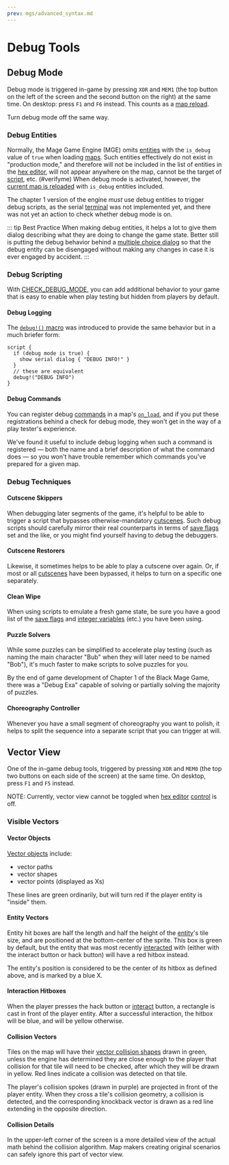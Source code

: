 ```yaml
---
prev: mgs/advanced_syntax.md
---
```


# Debug Tools

## Debug Mode

Debug mode is triggered in-game by pressing `XOR` and `MEM1` (the top button on the left of the screen and the second button on the right) at the same time. On desktop: press `F1` and `F6` instead. This counts as a [map reload](map_loads).

Turn debug mode off the same way.

### Debug Entities

Normally, the Mage Game Engine (MGE) omits [entities](entities) with the `is_debug` value of `true` when loading [maps](maps). Such entities effectively do not exist in "production mode," and therefore will not be included in the list of entities in the [hex editor](hex_editor), will not appear anywhere on the map, cannot be the target of [script](scripts), etc. (#verifyme) When debug mode is activated, however, the [current map is reloaded](map_loads) with `is_debug` entities included.

The chapter 1 version of the engine *must* use debug entities to trigger debug scripts, as the serial [terminal](terminal) was not implemented yet, and there was not yet an action to check whether debug mode is on.

::: tip Best Practice
When making debug entities, it helps a lot to give them dialog describing what they are doing to change the game state. Better still is putting the debug behavior behind a [multiple choice dialog](dialogs#options) so that the debug entity can be disengaged without making any changes in case it is ever engaged by accident.
:::

### Debug Scripting

With [CHECK_DEBUG_MODE](actions/CHECK_DEBUG_MODE), you can add additional behavior to your game that is easy to enable when play testing but hidden from players by default.

#### Debug Logging

The [`debug!()` macro](mgs/advanced_syntax#debug) was introduced to provide the same behavior but in a much briefer form:

```mgs{2,3,4,6}
script {
  if (debug mode is true) {
    show serial dialog { "DEBUG INFO!" }
  }
  // these are equivalent
  debug!("DEBUG INFO")
}
```

#### Debug Commands

You can register debug [commands](commands) in a map's [`on_load`](script_slots#on-load), and if you put these registrations behind a check for debug mode, they won't get in the way of a play tester's experience.

We've found it useful to include debug logging when such a command is registered — both the name and a brief description of what the command does — so you won't have trouble remember which commands you've prepared for a given map.

### Debug Techniques

#### Cutscene Skippers

When debugging later segments of the game, it's helpful to be able to trigger a script that bypasses otherwise-mandatory [cutscenes](techniques/cutscenes). Such debug scripts should carefully mirror their real counterparts in terms of [save flags](variables#save-flags) set and the like, or you might find yourself having to debug the debuggers.

#### Cutscene Restorers

Likewise, it sometimes helps to be able to play a cutscene over again. Or, if most or all [cutscenes](techniques/cutscenes) have been bypassed, it helps to turn on a specific one separately.

#### Clean Wipe

When using scripts to emulate a fresh game state, be sure you have a good list of the [save flags](variables#save-flags) and [integer variables](variables#integer-variables) (etc.) you have been using.

#### Puzzle Solvers

While some puzzles can be simplified to accelerate play testing (such as naming the main character "Bub" when they will later need to be named "Bob"), it's much faster to make scripts to solve puzzles for you.

By the end of game development of Chapter 1 of the Black Mage Game, there was a "Debug Exa" capable of solving or partially solving the majority of puzzles.

#### Choreography Controller

Whenever you have a small segment of choreography you want to polish, it helps to split the sequence into a separate script that you can trigger at will.

## Vector View

One of the in-game debug tools, triggered by pressing `XOR` and `MEM0` (the top two buttons on each side of the screen) at the same time. On desktop, press `F1` and `F5` instead.

NOTE: Currently, vector view cannot be toggled when [hex editor](hex_editor) [control](actions/SET_HEX_EDITOR_STATE) is off.

### Visible Vectors

#### Vector Objects

[Vector objects](vector_objects) include:

- vector paths
- vector shapes
- vector points (displayed as Xs)

These lines are green ordinarily, but will turn red if the player entity is "inside" them.

#### Entity Vectors

Entity hit boxes are half the length and half the height of the [entity](entities)'s tile size, and are positioned at the bottom-center of the sprite. This box is green by default, but the entity that was most recently [interacted](script_slots#on-interact) with (either with the interact button or hack button) will have a red hitbox instead.

The entity's position is considered to be the center of its hitbox as defined above, and is marked by a blue X.

#### Interaction Hitboxes

When the player presses the hack button or [interact](script_slots#on-interact) button, a rectangle is cast in front of the player entity. After a successful interaction, the hitbox will be blue, and will be yellow otherwise.

#### Collision Vectors

Tiles on the map will have their [vector collision shapes](tilesets#tile-collisions) drawn in green, unless the engine has determined they are close enough to the player that collision for that tile will need to be checked, after which they will be drawn in yellow. Red lines indicate a collision was detected on that tile.

The player's collision spokes (drawn in purple) are projected in front of the player entity. When they cross a tile's collision geometry, a collision is detected, and the corresponding knockback vector is drawn as a red line extending in the opposite direction.

#### Collision Details

In the upper-left corner of the screen is a more detailed view of the actual math behind the collision algorithm. Map makers creating original scenarios can safely ignore this part of vector view.
